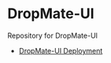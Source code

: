 # DropMate-UI
Repository for DropMate-UI

- [DropMate-UI Deployment](https://dropmate-corp.github.io/DropMate-UI/)
